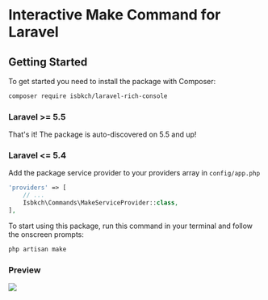 # Interactive Make Command for Laravel

## Getting Started

To get started you need to install the package with Composer:

```bash
composer require isbkch/laravel-rich-console
```

### Laravel >= 5.5

That's it! The package is auto-discovered on 5.5 and up!

### Laravel <= 5.4

Add the package service provider to your providers array in `config/app.php`

```php
'providers' => [
    // ...
    Isbkch\Commands\MakeServiceProvider::class,
],
```

To start using this package, run this command in your terminal and follow the onscreen prompts:

```bash
php artisan make
```

### Preview

![](http://i.imgur.com/qR8AQ4U.gif)
